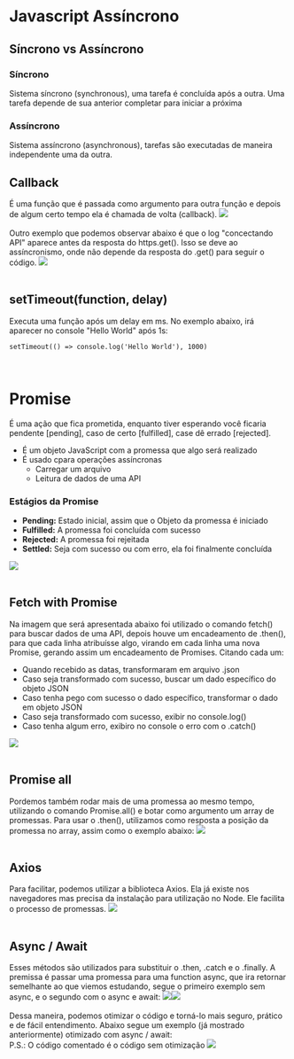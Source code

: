 # Javascript Assíncrono

## Síncrono vs Assíncrono

### Síncrono
Sistema síncrono (synchronous), uma tarefa é concluída após a outra. Uma tarefa depende de sua anterior completar para iniciar a próxima

### Assíncrono 
Sistema assíncrono (asynchronous), tarefas são executadas de maneira independente uma da outra. 

## Callback
É uma função que é passada como argumento para outra função e depois de algum certo tempo ela é chamada de volta (callback).
<img src="callbackexample.png">
<br><br>
Outro exemplo que podemos observar abaixo é que o log "concectando API" aparece antes da resposta do https.get().
Isso se deve ao assíncronismo, onde não depende da resposta do .get() para seguir o código.
<img src="callbackexample2.png">
<br><br>

## setTimeout(function, delay)
Executa uma função após um delay em ms. No exemplo abaixo, irá aparecer no console "Hello World" após 1s:

    setTimeout(() => console.log('Hello World'), 1000)
    
<br>

# Promise
É uma ação que fica prometida, enquanto tiver esperando você ficaria pendente [pending], caso de certo [fulfilled], case dê errado [rejected]. 

- É um objeto JavaScript com a promessa que algo será realizado
- É usado cpara operações assíncronas
    - Carregar um arquivo
    - Leitura de dados de uma API

### Estágios da Promise
- <strong>Pending:</strong> Estado inicial, assim que o Objeto da promessa é iniciado
- <strong>Fulfilled:</strong> A promessa foi concluída com sucesso
- <strong>Rejected:</strong> A promessa foi rejeitada
- <strong>Settled:</strong> Seja com sucesso ou com erro, ela foi finalmente</strong> concluída

<img src="promise.png">
<br><br>

## Fetch with Promise
Na imagem que será apresentada abaixo foi utilizado o comando fetch() para buscar dados de uma API, depois houve um encadeamento de .then(), para que cada linha atribuísse algo, virando em cada linha uma nova Promise, gerando assim um encadeamento de Promises. Citando cada um:
- Quando recebido as datas, transformaram em arquivo .json
- Caso seja transformado com sucesso, buscar um dado específico do objeto JSON
- Caso tenha pego com sucesso o dado específico, transformar o dado em objeto JSON
- Caso seja transformado com sucesso, exibir no console.log()
- Caso tenha algum erro, exibiro no console o erro com o .catch()
<img src="fetchwithpromise.png">
<br><br>

## Promise all
Pordemos também rodar mais de uma promessa ao mesmo tempo, utilizando o comando Promise.all() e botar como argumento um array de promessas. Para usar o .then(), utilizamos como resposta a posição da promessa no array, assim como o exemplo abaixo:
<img src="promiseall.png">
<br><br>

## Axios
Para facilitar, podemos utilizar a biblioteca Axios. Ela já existe nos navegadores mas precisa da instalação para utilização no Node. Ele facilita o processo de promessas.
<img src="axios.png">
<br><br>

## Async / Await
Esses métodos são utilizados para substituir o .then, .catch e o .finally. A premissa é passar uma promessa para uma function async, que ira retornar semelhante ao que viemos estudando, segue o primeiro exemplo sem async, e o segundo com o async e await:
<img src="async1.png"><img src="async.png">
<br><br>
Dessa maneira, podemos otimizar o código e torná-lo mais seguro, prático e de fácil entendimento. Abaixo segue um exemplo (já mostrado anteriormente) otimizado com async / await:
<br>
P.S.: O código comentado é o código sem otimização
<img src="async3.png">